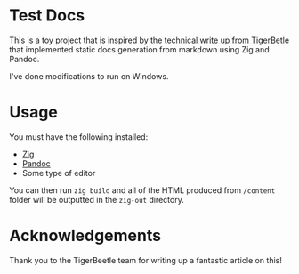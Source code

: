 # Test Docs

This is a toy project that is inspired by the
[technical write up from TigerBetle](https://tigerbeetle.com/blog/2025-02-27-why-we-designed-tigerbeetles-docs-from-scratch/)
that implemented static docs generation from markdown using Zig and Pandoc.

I've done modifications to run on Windows.

# Usage

You must have the following installed:

- [Zig](https://ziglang.org/learn/getting-started)
- [Pandoc](https://pandoc.org/getting-started.html)
- Some type of editor

You can then run `zig build` and all of the HTML produced from `/content` folder
will be outputted in the `zig-out` directory.

# Acknowledgements

Thank you to the TigerBeetle team for writing up a fantastic article on this!
